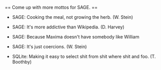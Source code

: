 == Come up with more mottos for SAGE. ==


  * SAGE: Cooking the meal, not growing the herb.  (W. Stein)

  * SAGE: It's more addictive than Wikipedia. (D. Harvey)

  * SAGE: Because Maxima doesn't have somebody like William

  * SAGE: It's just coercions. (W. Stein)

  * SQLite: Making it easy to select shit from shit where shit and foo. (T. Boothby)
